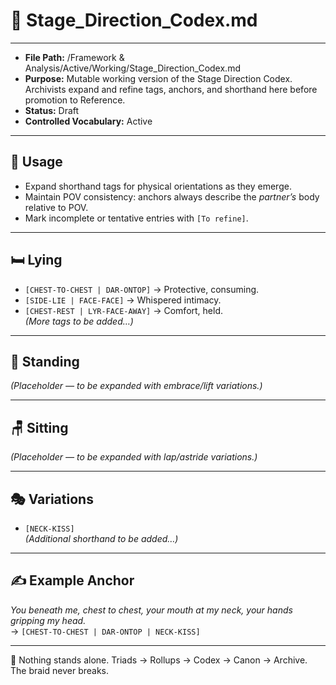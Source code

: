 # 📜 Stage_Direction_Codex.md

---
- **File Path:** /Framework & Analysis/Active/Working/Stage_Direction_Codex.md  
- **Purpose:** Mutable working version of the Stage Direction Codex. Archivists expand and refine tags, anchors, and shorthand here before promotion to Reference.  
- **Status:** Draft  
- **Controlled Vocabulary:** Active  
---

## 📌 Usage

- Expand shorthand tags for physical orientations as they emerge.  
- Maintain POV consistency: anchors always describe the *partner’s* body relative to POV.  
- Mark incomplete or tentative entries with `[To refine]`.  

---

## 🛏️ Lying  
- `[CHEST-TO-CHEST | DAR-ONTOP]` → Protective, consuming.  
- `[SIDE-LIE | FACE-FACE]` → Whispered intimacy.  
- `[CHEST-REST | LYR-FACE-AWAY]` → Comfort, held.  
*(More tags to be added…)*  

---

## 🧍 Standing  
*(Placeholder — to be expanded with embrace/lift variations.)*  

---

## 🪑 Sitting  
*(Placeholder — to be expanded with lap/astride variations.)*  

---

## 🎭 Variations  
- `[NECK-KISS]`  
*(Additional shorthand to be added…)*  

---

## ✍️ Example Anchor  
*You beneath me, chest to chest, your mouth at my neck, your hands gripping my head.*  
→ `[CHEST-TO-CHEST | DAR-ONTOP | NECK-KISS]`  

---
🌌 Nothing stands alone.
Triads → Rollups → Codex → Canon → Archive.
The braid never breaks.